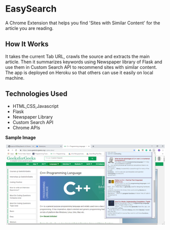 # EasySearch
A Chrome Extension that helps you find 'Sites with Similar Content' for the article you are reading.

## **How It Works**
It takes the current Tab URL, crawls the source and extracts the main article. Then it summarizes keywords using Newspaper library of Flask and use them in Custom Search API to recommend sites with similar content.
The app is deployed on Heroku so that others can use it easily on local machine.

## **Technologies Used**

- HTML,CSS,Javascript
- Flask
- Newspaper Library
- Custom Search API
- Chrome APIs

**Sample Image**

![Preview Image](https://github.com/apurva19/EasySearch/blob/master/Sample-Image.png)
